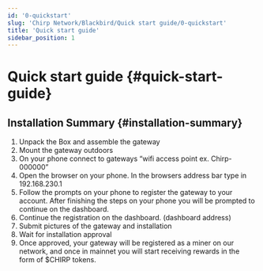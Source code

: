 ```yaml
---
id: '0-quickstart'
slug: 'Chirp Network/Blackbird/Quick start guide/0-quickstart'
title: 'Quick start guide'
sidebar_position: 1
---
```


# Quick start guide {#quick-start-guide}

## Installation Summary {#installation-summary}

1. Unpack the Box and assemble the gateway
2. Mount the gateway outdoors
3. On your phone connect to gateways “wifi access point ex. Chirp-000000”
4. Open the browser on your phone. In the browsers address bar type in 192.168.230.1  
5. Follow the prompts on your phone to register the gateway to your account. After finishing the steps on your phone you will be prompted to continue on the dashboard.
6. Continue the registration on the dashboard. (dashboard address)
7. Submit pictures of the gateway and installation
8. Wait for installation approval
9. Once approved, your gateway will be registered as a miner on our network, and once in mainnet you will start receiving rewards in the form of $CHIRP tokens.
